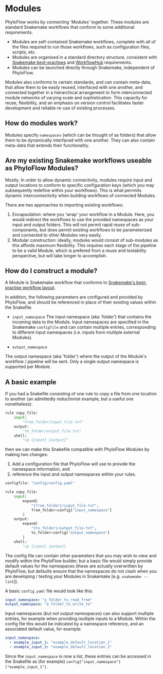 # Modules

PhyloFlow works by connecting 'Modules' together. These modules are standard
Snakemake workflows that conform to some additional requirements.

- Modules are self-contained Snakemake workflows, complete with all of the files
  required to run those workflows, such as configuration files, scripts, etc.
- Modules are organised in a standard directory structure, consistent with
  [Snakemake best-practises](https://snakemake.readthedocs.io/en/stable/snakefiles/deployment.html)
  and [WorkflowHub](https://workflowhub.eu/) requirements.
- Modules can be launched directly through Snakemake, independent of PhyloFlow.

Modules also conforms to certain standards, and can contain meta-data, that allow them to be
easily reused, interfaced with one another, and connected together in a
hierarchical arrangement to form interconnected module networks of varying scale
and sophistication. This capacity for reuse, flexibility, and an emphasis on
version control facilitates faster development and reliable re-use of
existing processes.

## How do modules work?

Modules specify `namespaces` (which can be thought of as folders) that allow
them to be dynamically interfaced with one another. They can also contain
meta-data that extends their functionality.

## Are my existing Snakemake workflows useable as PhyloFlow Modules?

Mostly. In order to allow dynamic connectivity, modules require input and output
locations to conform to specific configuration keys (which you may subsequently
redefine within your workflows). This is what perrmits dynamic
interconnectivity when building workflows of connected Modules.

There are two approaches to importing existing workflows:

1. Encapsulation: where you 'wrap' your workflow in a Module. Here, you would
   redirect the workflows to use the provided namespaces as your input and output
   folders. This will not permit rapid reuse of sub-components, but does permit
   existing workflows to be parameterized and connected to other Modules very
   easily.
2. Modular construction: ideally, modules would consist of sub-modules as this
   affords maximum flexibility. This requires each stage of the pipeline to be a
   valid Module, which is prefered from a reuse and testability perspective, but
   will take longer to accomplish.

## How do I construct a module?

A Module is Snakemake workflow that conforms to
[Snakemake's best-practise workflow layout](https://snakemake.readthedocs.io/en/stable/snakefiles/deployment.html).

In addition, the following parameters are configured and provided by PhyloFlow,
and should be referenced in place of their existing values within the Snakefile.

- `input_namespace`
  The input namespace (aka 'folder') that contains the incoming data to the Module.
  Input namespaces are specified in the Snakemake `configfile` and can contain
  multiple entries, corresponding to different input namespaces (i.e. inputs from
  multiple external Modules).

- `output_namespace`

The output namespace (aka 'folder') where the output of the Module's workflow /
pipeline will be sent. Only a single output namespace is supported per Module.

## A basic example

If you had a Snakefile consisting of one rule to copy a file from one location
to another (an admittedly reductionist example, but a useful one nonetheless):

```python
rule copy_file:
    input:
        "from_folder/input_file.txt"
    output:
        "to_folder/output_file.txt"
    shell:
        "cp {input} {output}"
```

then we can make this Snakefile compatible with PhyloFlow Modules by making
two changes:

1. Add a configuration file that PhyloFlow will use to provide the namespace
   information, and
2. reference the input and output namespaces within your rules.

```python
configfile: "config/config.yaml"

rule copy_file:
    input:
        expand(
            "{from_folder}/input_file.txt",
            from_folder=config["input_namespace"]
        )
    output:
        expand(
            "{to_folder}/output_file.txt",
            to_folder=config["output_namespace"]
        )
    shell:
        "cp {input} {output}
```

The config file can contain other parameters that you may wish to view
and modify within the PhyloFlow builder, but a basic file would simply provide
default values for the namespaces (these are actually overwritten by PhyloFlow,
but defaults ensure that the namespaces do not clash when you are developing /
testing your Modules in Snakemake [e.g. `snakemake --lint`]).

A basic `config.yaml` file would look like this:

```yaml
input_namespace: "a_folder_to_read_from"
output_namespace: "a_folder_to_write_to"
```

Input namespaces (_but not output namespaces_) can also support multiple entries,
for example when providing multiple inputs to a Module. Within the config file
this would be indicated by a namespace reference, and an associated default value,
for example:

```yaml
input_namespace:
  - example_input_1: "example_default_location_1"
  - example_input_2: "example_default_location_2"
```

Since the `input_namespace` is now a list, these entries can be accessed in the
Snakefile as (for example) `config["input_namespace"]["example_input_1"]`.
